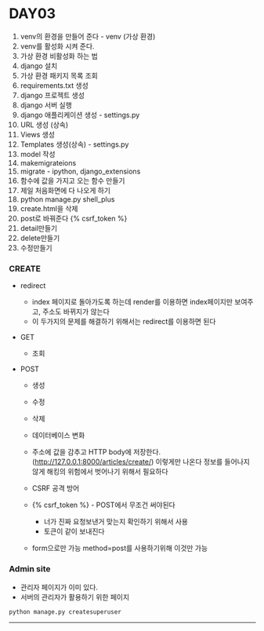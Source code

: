 # DAY03

1. venv의 환경을 만들어 준다 - venv (가상 환경)
2. venv를 활성화 시켜 준다.
3. 가상 환경 비활성화 하는 법
4. django 설치
5. 가상 환경 패키지 목록 조회
6. requirements.txt 생성
7. django 프로젝트 생성
8. django 서버 실행
9. django 애플리케이션 생성 - settings.py
10. URL 생성 (상속)
11. Views 생성
12. Templates 생성(상속) - settings.py
13. model 작성
14. makemigrateions
15. migrate - ipython, django_extensions
16. 함수에 값을 가지고 오는 함수 만들기
17. 제일 처음화면에 다 나오게 하기 
18. python manage.py shell_plus
19. create.html을 삭제
20. post로 바꿔준다 {% csrf_token %}
21. detail만들기
22. delete만들기
23. 수정만들기

### CREATE

- redirect

  - index 페이지로 돌아가도록 하는데 render를 이용하면 index페이지만 보여주고, 주소도 바뀌지가 않는다
  - 이 두가지의 문제를 해결하기 위해서는 redirect를 이용하면 된다

- GET

  - 조회

- POST

  - 생성
  - 수정
  - 삭제
  - 데이터베이스 변화
  - 주소에 값을 감추고 HTTP body에 저장한다. (http://127.0.0.1:8000/articles/create/) 이렇게만 나온다 정보를 들어나지 않게 해킹의 위험에서 벗어나기 위해서 필요하다

  - CSRF 공격 방어 
  - {% csrf_token %} - POST에서 무조건 써야된다
    - 너가 진짜 요청보낸거 맞는지 확인하기 위해서 사용
    - 토큰이 같이 보내진다
  - form으로만 가능 method=post를 사용하기위해 이것만 가능 

### Admin site

- 관리자 페이지가 이미 있다.
- 서버의 관리자가 활용하기 위한 페이지 

```python 
python manage.py createsuperuser
```

-------

